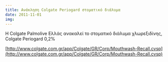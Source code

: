 ```yaml
---
title: Ανάκληση Colgate Periogard στοματικό διάλυμα
date: 2011-11-01
img: 
---
```

Η Colgate Palmolive Ελλάς ανακαλεί το στοματικό διάλυμα χλωρεξιδίνης, Colgate Periogard 0,2%


[http://www.colgate.com.gr/app/Colgate/GR/Corp/Mouthwash-Recall.cvsp](http://www.colgate.com.gr/app/Colgate/GR/Corp/Mouthwash-Recall.cvsp)